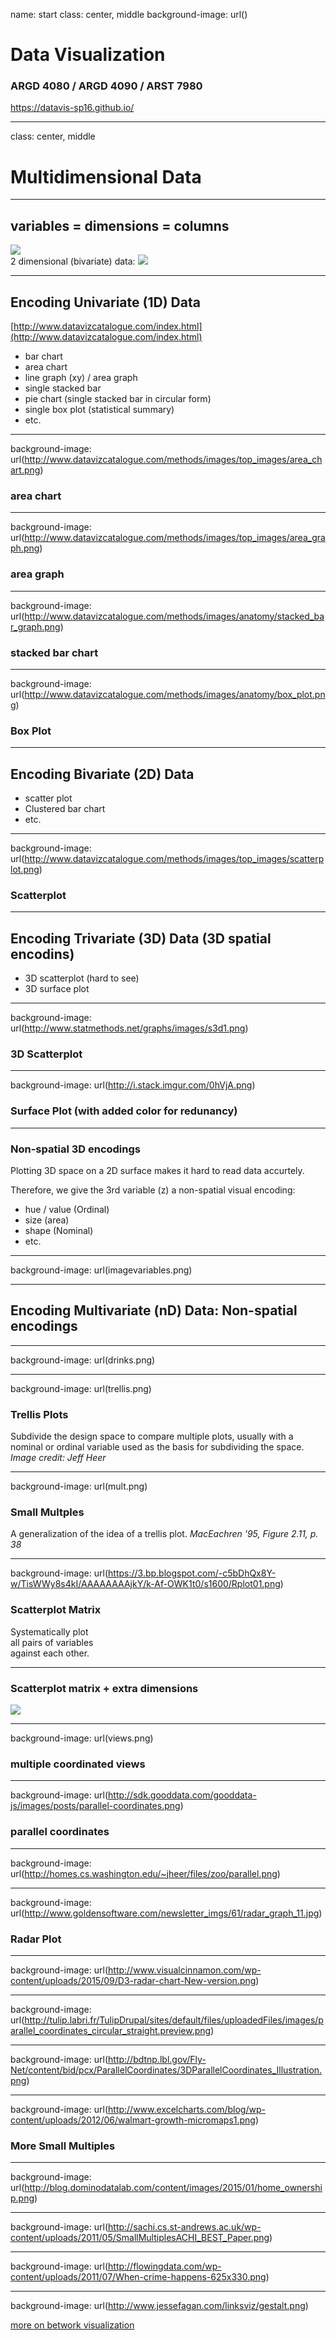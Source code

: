 name: start
class: center, middle
background-image: url()

# Data Visualization
                
### ARGD 4080 / ARGD 4090 / ARST 7980

<https://datavis-sp16.github.io/>

---
class: center, middle

# Multidimensional Data


---
## variables = dimensions = columns  

![](table.png)  
2 dimensional (bivariate) data: ![](xy.png)

---
## Encoding Univariate (1D) Data  

[http://www.datavizcatalogue.com/index.html](http://www.datavizcatalogue.com/index.html)

- bar chart  
- area chart  
- line graph (xy) / area graph  
- single stacked bar  
- pie chart (single stacked bar in circular form)  
- single box plot (statistical summary)  
- etc.

---
background-image: url(http://www.datavizcatalogue.com/methods/images/top_images/area_chart.png)

### area chart

---
background-image: url(http://www.datavizcatalogue.com/methods/images/top_images/area_graph.png) 

### area graph
 
---
background-image: url(http://www.datavizcatalogue.com/methods/images/anatomy/stacked_bar_graph.png)

### stacked bar chart

---
background-image: url(http://www.datavizcatalogue.com/methods/images/anatomy/box_plot.png)  

### Box Plot

---
## Encoding Bivariate (2D) Data  

- scatter plot  
- Clustered bar chart
- etc.

---
background-image: url(http://www.datavizcatalogue.com/methods/images/top_images/scatterplot.png)

### Scatterplot

---
## Encoding Trivariate (3D) Data (3D spatial encodins)

- 3D scatterplot (hard to see)  
- 3D surface plot   

---
background-image: url(http://www.statmethods.net/graphs/images/s3d1.png)

### 3D Scatterplot

---
background-image: url(http://i.stack.imgur.com/0hVjA.png)

### Surface Plot (with added color for redunancy)

---
### Non-spatial 3D encodings

Plotting 3D space on a 2D surface makes it hard to read data accurtely.  

Therefore, we give the 3rd variable (z) a non-spatial visual encoding:  
- hue / value (Ordinal) 
- size (area) 
- shape (Nominal)  
-  etc.

---
background-image: url(imagevariables.png)

---
## Encoding Multivariate (nD) Data: Non-spatial encodings

---
background-image: url(drinks.png)  

---
background-image: url(trellis.png) 

### Trellis Plots 
Subdivide the design space to compare multiple plots, usually with a nominal or ordinal variable used as the basis for subdividing the space. *Image credit: Jeff Heer*

---
background-image: url(mult.png) 

### Small Multples 
A generalization of the idea of a trellis plot. *MacEachren '95, Figure 2.11, p. 38*

---
background-image: url(https://3.bp.blogspot.com/-c5bDhQx8Y-w/TisWWy8s4kI/AAAAAAAAjkY/k-Af-OWK1t0/s1600/Rplot01.png)

### Scatterplot Matrix
Systematically plot  
all pairs of variables  
against each other.

---
### Scatterplot matrix + extra dimensions

![](https://stanford.edu/~mwaskom/software/seaborn/_images/scatterplot_matrix.png)

---
background-image: url(views.png)

### multiple coordinated views

---
background-image: url(http://sdk.gooddata.com/gooddata-js/images/posts/parallel-coordinates.png)

### parallel coordinates

---
background-image: url(http://homes.cs.washington.edu/~jheer/files/zoo/parallel.png)

---
background-image: url(http://www.goldensoftware.com/newsletter_imgs/61/radar_graph_11.jpg)

### Radar Plot

---
background-image: url(http://www.visualcinnamon.com/wp-content/uploads/2015/09/D3-radar-chart-New-version.png)

---
background-image: url(http://tulip.labri.fr/TulipDrupal/sites/default/files/uploadedFiles/images/parallel_coordinates_circular_straight.preview.png)

---
background-image: url(http://bdtnp.lbl.gov/Fly-Net/content/bid/pcx/ParallelCoordinates/3DParallelCoordinates_Illustration.png)

---
background-image: url(http://www.excelcharts.com/blog/wp-content/uploads/2012/06/walmart-growth-micromaps1.png)

### More Small Multiples

---
background-image: url(http://blog.dominodatalab.com/content/images/2015/01/home_ownership.png)

---
background-image: url(http://sachi.cs.st-andrews.ac.uk/wp-content/uploads/2011/05/SmallMultiplesACHI_BEST_Paper.png)

---
background-image: url(http://flowingdata.com/wp-content/uploads/2011/07/When-crime-happens-625x330.png)

---
background-image: url(http://www.jessefagan.com/linksviz/gestalt.png)

[more on betwork visualization](http://www.jessefagan.com/linksviz/)

